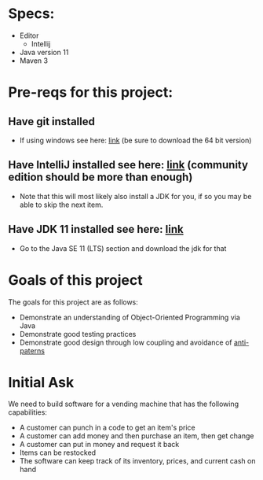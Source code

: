 # Specs:
- Editor
    - Intellij
- Java version 11
- Maven 3

# Pre-reqs for this project:
##  Have git installed
  - If using windows see here: [link](https://git-scm.com/download/win) (be sure to download the 64 bit version)
## Have IntelliJ installed see here: [link](https://www.jetbrains.com/idea/download/#section=windows) (community edition should be more than enough)
  - Note that this will most likely also install a JDK for you, if so you may be able to skip the next item.
## Have JDK 11 installed see here: [link](https://www.oracle.com/java/technologies/javase-downloads.html)
  - Go to the Java SE 11 (LTS) section and download the jdk for that

# Goals of this project
The goals for this project are as follows:
- Demonstrate an understanding of Object-Oriented Programming via Java
- Demonstrate good testing practices
- Demonstrate good design through low coupling and avoidance of [anti-paterns](https://refactoring.guru/refactoring/smells)

# Initial Ask
We need to build software for a vending machine that has the following capabilities:
- A customer can punch in a code to get an item's price
- A customer can add money and then purchase an item, then get change
- A customer can put in money and request it back
- Items can be restocked
- The software can keep track of its inventory, prices, and current cash on hand
